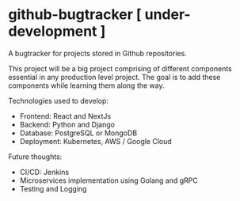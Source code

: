 # github-bugtracker [ under-development ]
A bugtracker for projects stored in Github repositories. 

This project will be a big project comprising of different components essential in any production level project. The goal is to add these components while learning them along the way.

Technologies used to develop:
- Frontend: React and NextJs
- Backend: Python and Django
- Database: PostgreSQL or MongoDB
- Deployment: Kubernetes, AWS / Google Cloud

Future thoughts:
- CI/CD: Jenkins
- Microservices implementation using Golang and gRPC
- Testing and Logging